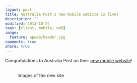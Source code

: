 ```yaml
---
layout: post
title: Australia Post's new mobile website is live!
description: ""
modified: 2013-10-24
tags: [client, mobile, web]
image:
  feature: apweb/header.jpg
comments: true
share: true
---
```


Congratulations to Australia Post on their <a href="https://m.auspost.com.au" target="_blank">new mobile website</a>!

<figure class="half">
	<img src="{{site.url}}/images/apweb/IMG_0259.PNG" alt="">
	<img src="{{site.url}}/images/apweb/IMG_0260.PNG" alt="">
	<img src="{{site.url}}/images/apweb/IMG_0261.PNG" alt="">
	<img src="{{site.url}}/images/apweb/IMG_0262.PNG" alt="">
	<figcaption>Images of the new site</figcaption>
</figure>

